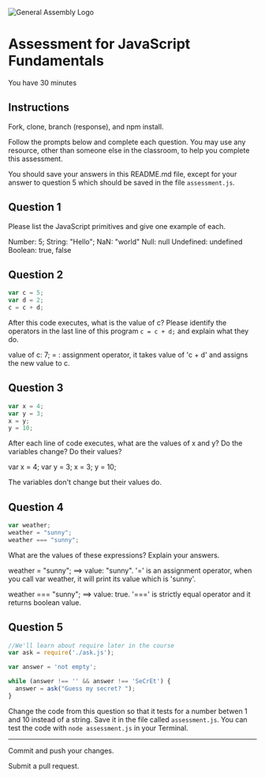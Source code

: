 ![General Assembly Logo](http://i.imgur.com/ke8USTq.png)

# Assessment for JavaScript Fundamentals

You have 30 minutes

## Instructions

Fork, clone, branch (response), and npm install.

Follow the prompts below and complete each question.  You may use any resource, other than someone else in the classroom, to help you complete this assessment.

You should save your answers in this README.md file, except for your answer to question 5 which should be saved in the file `assessment.js`.

## Question 1

Please list the JavaScript primitives and give one example of each.

Number: 5;
String: "Hello";
NaN: "world"
Null: null
Undefined: undefined
Boolean: true, false

## Question 2

```js
var c = 5;
var d = 2;
c = c + d;
```

After this code executes, what is the value of c?  Please identify the operators in the last line of this program `c = c + d;` and explain what they do.

value of c: 7;
= : assignment operator, it takes value of 'c + d' and assigns the new value to c.

## Question 3

```js
var x = 4;
var y = 3;
x = y;
y = 10;
```

After each line of code executes, what are the values of x and y?  Do the variables change?  Do their values?

var x = 4;
var y = 3;
x = 3;
y = 10;

The variables don't change but their values do.

## Question 4

```js
var weather;
weather = "sunny";
weather === "sunny";
```

What are the values of these expressions?  Explain your answers.

weather = "sunny"; ==> value: "sunny".
 '=' is an assignment operator, when you call var weather, it will print its value which is 'sunny'.

weather === "sunny"; ==> value: true. '===' is strictly equal operator and it returns boolean value.

## Question 5

```js
//We'll learn about require later in the course
var ask = require('./ask.js');

var answer = 'not empty';

while (answer !== '' && answer !== 'SeCrEt') {
  answer = ask("Guess my secret? ");
}
```

Change the code from this question so that it tests for a number betwen 1 and 10 instead of a string.  Save it in the file called `assessment.js`.  You can test the code with `node assessment.js` in your Terminal.

---

Commit and push your changes.

Submit a pull request.

